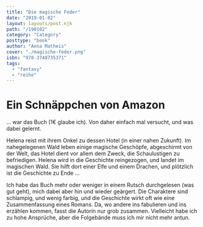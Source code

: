 ```yaml
---
title: "Die magische Feder"
date: "2019-01-02"
layout: layouts/post.njk
path: "/190102"
category: "Category"
posttype: "book"
author: "Anna Matheis"
cover: "./magische-feder.png"
isbn: "978-3740735371"
tags:
  - "fantasy"
  - "reihe"
---
```


# Ein Schnäppchen von Amazon

... war das Buch (1€ glaube ich). Von daher einfach mal versucht, und was dabei gelernt.

Helena reist mit ihrem Onkel zu dessen Hotel (in einer nahen Zukunft). Im nahegelegenen Wald leben einige magische Geschöpfe, abgeschirmt von der Welt, das Hotel dient vor allem dem Zweck, die Schaulustigen zu befriedigen. Helena wird in die Geschichte reingezogen, und landet im magischen Wald. Sie hilft dort einer Elfe und einem Drachen, und plötzlich ist die Geschichte zu Ende ...

Ich habe das Buch mehr oder weniger in einem Rutsch durchgelesen (was gut geht), mich dabei aber hin und wieder geärgert. Die Charaktere sind schlampig, und wenig farbig, und die Geschichte wirkt oft wie eine Zusammenfassung eines Romans. Da, wo andere ins fabulieren und ins erzählen kommen, fasst die Autorin nur grob zusammen. Vielleicht habe ich zu hohe Ansprüche, aber die Folgebände muss ich mir nicht mehr antun.
